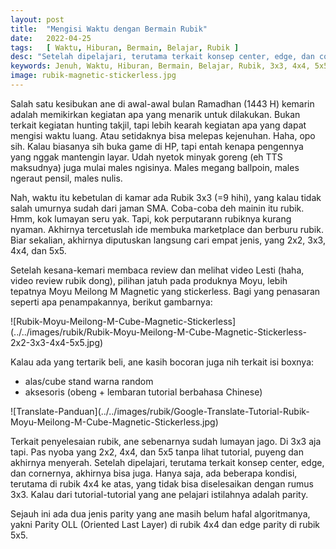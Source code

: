 ```yaml
---
layout: post
title:  "Mengisi Waktu dengan Bermain Rubik"
date:   2022-04-25
tags:   [ Waktu, Hiburan, Bermain, Belajar, Rubik ]
desc: "Setelah dipelajari, terutama terkait konsep center, edge, dan cornernya, akhirnya bisa juga. Hanya saja, ada beberapa kondisi, terutama di rubik 4x4 ke atas, yang tidak bisa  diselesaikan dengan rumus 3x3. Kalau dari tutorial-tutorial yang ane pelajari istilahnya adalah parity."
keywords: Jenuh, Waktu, Hiburan, Bermain, Belajar, Rubik, 3x3, 4x4, 5x5
image: rubik-magnetic-stickerless.jpg
---
```

<p class="intro"><span class="dropcap">S</span>alah satu kesibukan ane di awal-awal bulan Ramadhan (1443 H) kemarin adalah memikirkan kegiatan apa yang menarik untuk dilakukan. Bukan terkait kegiatan hunting takjil, tapi lebih kearah kegiatan apa yang dapat mengisi waktu luang. Atau setidaknya bisa melepas kejenuhan. Haha, opo sih. Kalau biasanya sih buka game di HP, tapi entah kenapa pengennya yang nggak mantengin layar. Udah nyetok minyak goreng (eh TTS maksudnya) juga mulai males ngisinya. Males megang ballpoin, males ngeraut pensil, males nulis.
</p>
<p>
Nah, waktu itu kebetulan di kamar ada Rubik 3x3 (=9 hihi), yang kalau tidak salah umurnya sudah dari jaman SMA. Coba-coba deh mainin itu rubik. Hmm, kok lumayan seru yak. Tapi, kok perputarann rubiknya kurang nyaman. Akhirnya tercetuslah ide membuka marketplace dan berburu rubik. Biar sekalian, akhirnya diputuskan langsung cari empat jenis, yang 2x2, 3x3, 4x4, dan 5x5. 
</p>
<p>
Setelah kesana-kemari membaca review dan melihat video Lesti (haha, video review rubik dong), pilihan jatuh pada produknya Moyu, lebih tepatnya Moyu Meilong M Magnetic yang stickerless. Bagi yang penasaran seperti apa penampakannya, berikut gambarnya:
</p>
![Rubik-Moyu-Meilong-M-Cube-Magnetic-Stickerless](../../images/rubik/Rubik-Moyu-Meilong-M-Cube-Magnetic-Stickerless-2x2-3x3-4x4-5x5.jpg)
<p>
Kalau ada yang tertarik beli, ane kasih bocoran juga nih terkait isi boxnya:
  <ul>
    <li>
      alas/cube stand warna random
    </li>
    <li>
      aksesoris (obeng + lembaran tutorial berbahasa Chinese)
    </li>
   </ul>
</p>
![Translate-Panduan](../../images/rubik/Google-Translate-Tutorial-Rubik-Moyu-Meilong-M-Cube-Magnetic-Stickerless.jpg)
<p>
Terkait penyelesaian rubik, ane sebenarnya sudah lumayan jago. Di 3x3 aja tapi. Pas nyoba yang 2x2, 4x4, dan 5x5 tanpa lihat tutorial, puyeng dan akhirnya menyerah. Setelah dipelajari, terutama terkait konsep center, edge, dan cornernya, akhirnya bisa juga. Hanya saja, ada beberapa kondisi, terutama di rubik 4x4 ke atas, yang tidak bisa  diselesaikan dengan rumus 3x3. Kalau dari tutorial-tutorial yang ane pelajari istilahnya adalah parity. 
</p>
<p>
Sejauh ini ada dua jenis parity yang ane masih belum hafal algoritmanya, yakni Parity OLL (Oriented Last Layer) di rubik 4x4 dan edge parity di rubik 5x5.
</p>
